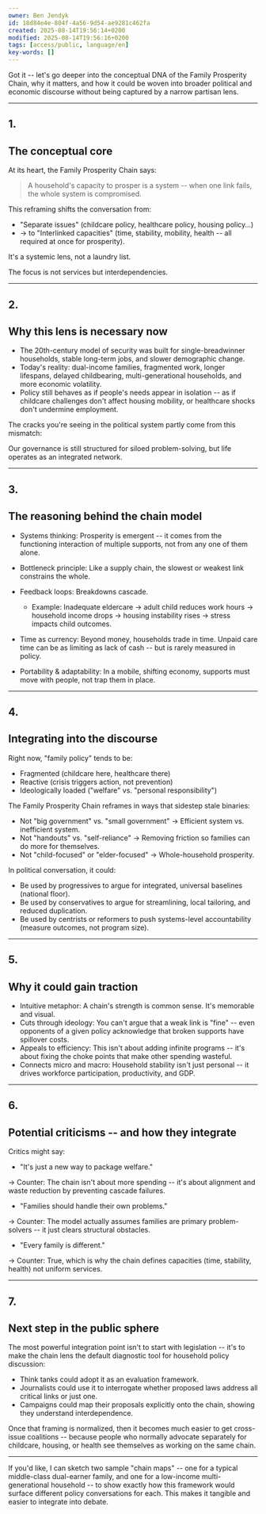 ```yaml
---
owner: Ben Jendyk
id: 18d84e4e-804f-4a56-9d54-ae9281c462fa
created: 2025-08-14T19:56:14+0200
modified: 2025-08-14T19:56:16+0200
tags: [access/public, language/en]
key-words: []
---
```


Got it -- let's go deeper into the conceptual DNA of the Family Prosperity Chain, why it matters, and how it could be woven into broader political and economic discourse without being captured by a narrow partisan lens.
* * *

## 1.

## The conceptual core

  

At its heart, the Family Prosperity Chain says:

  

> A household's capacity to prosper is a system -- when one link fails, the whole system is compromised.

  

This reframing shifts the conversation from:

- "Separate issues" (childcare policy, healthcare policy, housing policy…)
- → to "Interlinked capacities" (time, stability, mobility, health -- all required at once for prosperity).

  

It's a systemic lens, not a laundry list.

The focus is not services but interdependencies.

* * *

## 2.

## Why this lens is necessary now

- The 20th-century model of security was built for single-breadwinner households, stable long-term jobs, and slower demographic change.
- Today's reality: dual-income families, fragmented work, longer lifespans, delayed childbearing, multi-generational households, and more economic volatility.
- Policy still behaves as if people's needs appear in isolation -- as if childcare challenges don't affect housing mobility, or healthcare shocks don't undermine employment.

  

The cracks you're seeing in the political system partly come from this mismatch:

Our governance is still structured for siloed problem-solving, but life operates as an integrated network.

* * *

## 3.

## The reasoning behind the chain model

- Systems thinking: Prosperity is emergent -- it comes from the functioning interaction of multiple supports, not from any one of them alone.
- Bottleneck principle: Like a supply chain, the slowest or weakest link constrains the whole.
- Feedback loops: Breakdowns cascade.

    - Example: Inadequate eldercare → adult child reduces work hours → household income drops → housing instability rises → stress impacts child outcomes.
- Time as currency: Beyond money, households trade in time. Unpaid care time can be as limiting as lack of cash -- but is rarely measured in policy.
- Portability & adaptability: In a mobile, shifting economy, supports must move with people, not trap them in place.
* * *

## 4.

## Integrating into the discourse

  

Right now, "family policy" tends to be:

- Fragmented (childcare here, healthcare there)
- Reactive (crisis triggers action, not prevention)
- Ideologically loaded ("welfare" vs. "personal responsibility")

  

The Family Prosperity Chain reframes in ways that sidestep stale binaries:

- Not "big government" vs. "small government" → Efficient system vs. inefficient system.
- Not "handouts" vs. "self-reliance" → Removing friction so families can do more for themselves.
- Not "child-focused" or "elder-focused" → Whole-household prosperity.

  

In political conversation, it could:

- Be used by progressives to argue for integrated, universal baselines (national floor).
- Be used by conservatives to argue for streamlining, local tailoring, and reduced duplication.
- Be used by centrists or reformers to push systems-level accountability (measure outcomes, not program size).
* * *

## 5.

## Why it could gain traction

- Intuitive metaphor: A chain's strength is common sense. It's memorable and visual.
- Cuts through ideology: You can't argue that a weak link is "fine" -- even opponents of a given policy acknowledge that broken supports have spillover costs.
- Appeals to efficiency: This isn't about adding infinite programs -- it's about fixing the choke points that make other spending wasteful.
- Connects micro and macro: Household stability isn't just personal -- it drives workforce participation, productivity, and GDP.
* * *

## 6.

## Potential criticisms -- and how they integrate

  

Critics might say:

- "It's just a new way to package welfare."

→ Counter: The chain isn't about more spending -- it's about alignment and waste reduction by preventing cascade failures.
- "Families should handle their own problems."

→ Counter: The model actually assumes families are primary problem-solvers -- it just clears structural obstacles.
- "Every family is different."

→ Counter: True, which is why the chain defines capacities (time, stability, health) not uniform services.

* * *

## 7.

## Next step in the public sphere

  

The most powerful integration point isn't to start with legislation -- it's to make the chain lens the default diagnostic tool for household policy discussion:
- Think tanks could adopt it as an evaluation framework.
- Journalists could use it to interrogate whether proposed laws address all critical links or just one.
- Campaigns could map their proposals explicitly onto the chain, showing they understand interdependence.

  

Once that framing is normalized, then it becomes much easier to get cross-issue coalitions -- because people who normally advocate separately for childcare, housing, or health see themselves as working on the same chain.
* * *

If you'd like, I can sketch two sample "chain maps" -- one for a typical middle-class dual-earner family, and one for a low-income multi-generational household -- to show exactly how this framework would surface different policy conversations for each. This makes it tangible and easier to integrate into debate.